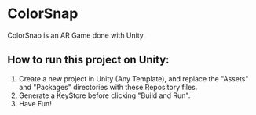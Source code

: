 # ColorSnap
ColorSnap is an AR Game done with Unity.


## How to run this project on Unity:

1. Create a new project in Unity (Any Template), and replace the "Assets" and "Packages" directories with these Repository files.
2. Generate a KeyStore before clicking "Build and Run".
3. Have Fun!
